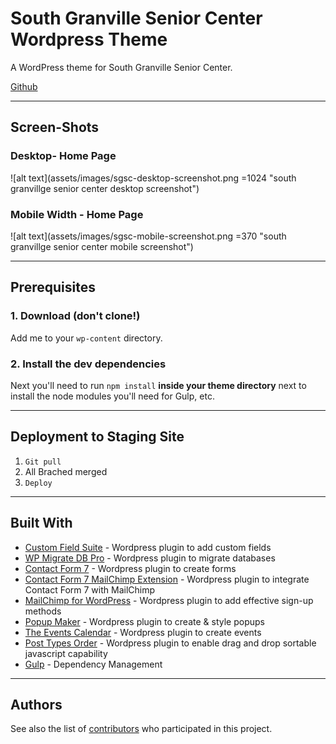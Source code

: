 # South Granville Senior Center Wordpress Theme

A WordPress theme for South Granville Senior Center.

[Github](https://github.com/redacademy/granville-spring-2017)

---


## Screen-Shots

### Desktop- Home Page

![alt text](assets/images/sgsc-desktop-screenshot.png  =1024 "south granvillge senior center desktop screenshot")

### Mobile Width - Home Page

![alt text](assets/images/sgsc-mobile-screenshot.png  =370 "south granvillge senior center mobile screenshot")

---


## Prerequisites

### 1. Download (don't clone!)

Add me to your `wp-content` directory.

### 2. Install the dev dependencies

Next you'll need to run `npm install` **inside your theme directory** next to install the node modules you'll need for Gulp, etc.

---


## Deployment to Staging Site

  1. `Git pull`
  2. All Brached merged
  3. `Deploy`

---


## Built With

  - [Custom Field Suite](https://www.http://customfieldsuite.com/) - Wordpress plugin to add custom fields
  - [WP Migrate DB Pro](https://deliciousbrains.com/wp-migrate-db-pro/) - Wordpress plugin to migrate databases
  - [Contact Form 7](https://contactform7.com/) - Wordpress plugin to create forms
  - [Contact Form 7 MailChimp Extension](http://renzojohnson.com/contributions/contact-form-7-mailchimp-extension) - Wordpress plugin to integrate Contact Form 7 with MailChimp
  - [MailChimp for WordPress](https://mc4wp.com/#utm_source=wp-plugin&utm_medium=mailchimp-for-wp&utm_campaign=plugins-page) - Wordpress plugin to add effective sign-up methods
  - [Popup Maker](https://wppopupmaker.com/?utm_capmaign=PluginInfo&utm_source=plugin-header&utm_medium=plugin-uri) - Wordpress plugin to create & style popups
  - [The Events Calendar](https://wordpress.org/plugins/the-events-calendar/) - Wordpress plugin to create events
  - [Post Types Order](https://wordpress.org/plugins/post-types-order/) - Wordpress plugin to enable drag and drop sortable javascript capability
  - [Gulp](https://http://gulpjs.com/) - Dependency Management

--- 


## Authors

See also the list of [contributors](https://github.com/redacademy/granville-spring-2017/graphs/contributors/) who participated in this project.





